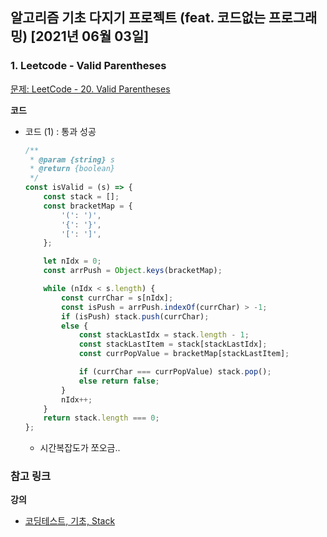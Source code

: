 ## 알고리즘 기초 다지기 프로젝트 (feat. 코드없는 프로그래밍) \[2021년 06월 03일\]

### **1.** Leetcode - Valid Parentheses

[문제: LeetCode - 20. Valid Parentheses](https://leetcode.com/problems/valid-parentheses/)

**코드**

-   코드 (1) : 통과 성공

    ```js
    /**
     * @param {string} s
     * @return {boolean}
     */
    const isValid = (s) => {
        const stack = [];
        const bracketMap = {
            '(': ')',
            '{': '}',
            '[': ']',
        };

        let nIdx = 0;
        const arrPush = Object.keys(bracketMap);

        while (nIdx < s.length) {
            const currChar = s[nIdx];
            const isPush = arrPush.indexOf(currChar) > -1;
            if (isPush) stack.push(currChar);
            else {
                const stackLastIdx = stack.length - 1;
                const stackLastItem = stack[stackLastIdx];
                const currPopValue = bracketMap[stackLastItem];

                if (currChar === currPopValue) stack.pop();
                else return false;
            }
            nIdx++;
        }
        return stack.length === 0;
    };
    ```

    -   시간복잡도가 쪼오금..

### **참고 링크**

**강의**

-   [코딩테스트, 기초, Stack](https://youtu.be/eu9ttD-psU4)
